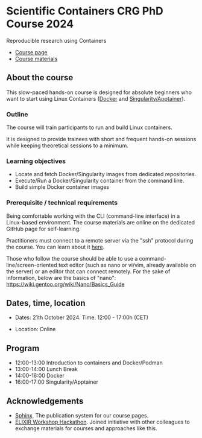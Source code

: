 # Scientific Containers CRG PhD Course 2024

Reproducible research using Containers

* [Course page](https://github.com/biocorecrg/PhD_course_containers_2024)
* [Course materials](https://biocorecrg.github.io/PhD_course_containers_2024)


## About the course

This slow-paced hands-on course is designed for absolute beginners who want to start using Linux Containers ([Docker](https://docker.com/) and [Singularity/Apptainer](https://www.apptainer.org/)).

### Outline

The course will train participants to run and build Linux containers.

It is designed to provide trainees with short and frequent hands-on sessions while keeping theoretical sessions to a minimum.


### Learning objectives

* Locate and fetch Docker/Singularity images from dedicated repositories.
* Execute/Run a Docker/Singularity container from the command line.
* Build simple Docker container images

### Prerequisite / technical requirements

Being comfortable working with the CLI (command-line interface) in a Linux-based environment.
The course materials are online on the dedicated GitHub page for self-learning.

Practitioners must connect to a remote server via the "ssh" protocol during the course. You can learn about it [here](https://www.hostinger.com/tutorials/ssh-tutorial-how-does-ssh-work).

Those who follow the course should be able to use a command-line/screen-oriented text editor (such as nano or vi/vim, already available on the server) or an editor that can connect remotely. For the sake of information, below are the basics of "nano":
https://wiki.gentoo.org/wiki/Nano/Basics_Guide

## Dates, time, location

* Dates: 21th October 2024. Time: 12:00 - 17:00h (CET)

* Location: Online
## Program

* 12:00-13:00 Introduction to containers and Docker/Podman
* 13:00-14:00 Lunch Break
* 14:00-16:00 Docker
* 16:00-17:00 Singularity/Apptainer

## Acknowledgements

* [Sphinx](https://www.sphinx-doc.org/). The publication system for our course pages.
* [ELIXIR Workshop Hackathon](https://github.com/vibbits/containers-workflow-hackathon). Joined initiative with other colleagues to exchange materials for courses and approaches like this.
